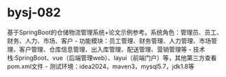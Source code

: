 # bysj-082
基于SpringBoot的仓储物流管理系统+论文示例参考。系统角色：管理员、员工、财务、人力、市场、客户 - 功能模块：员工管理、财务管理、人力管理、市场管理、客户管理、仓库信息管理、出入库管理、配送管理、营销管理等 - 技术栈:SpringBoot、vue（后端管理web）、layui（前端门户）等，其他第三方查看pom.xml文件 - 测试环境：idea2024，maven3，mysql5.7，jdk1.8等
